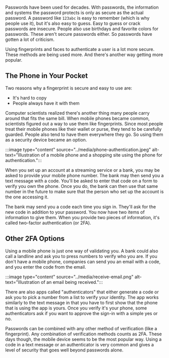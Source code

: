 Passwords have been used for decades. With passwords, the information and systems the password protects is only as secure as the actual password. A password like `123abc` is easy to remember (which is why people use it), but it's also easy to guess. Easy to guess or crack passwords are insecure. People also use birthdays and favorite colors for passwords. These aren't secure passwords either. So passwords have gotten a lot of criticism.

Using fingerprints and faces to authenticate a user is a lot more secure. These methods are being used more. And there's another way getting more popular.

## The Phone in Your Pocket

Two reasons why a fingerprint is secure and easy to use are:

 -  It's hard to copy
 -  People always have it with them

Computer scientists realized there's another thing many people carry around that fits the same bill. When mobile phones became common, scientists figured out a way to use them like fingerprints. Since most people treat their mobile phones like their wallet or purse, they tend to be carefully guarded. People also tend to have them everywhere they go. So using them as a security device became an option.

:::image type="content" source="../media/phone-authentication.jpeg" alt-text="Illustration of a mobile phone and a shopping site using the phone for authentication.":::


When you set up an account at a streaming service or a bank, you may be asked to provide your mobile phone number. The bank may then send you a text message with a code. You'll be asked to enter that code on a form to verify you own the phone. Once you do, the bank can then use that same number in the future to make sure that the person who set up the account is the one accessing it.

The bank may send you a code each time you sign in. They'll ask for the new code in addition to your password. You now have two items of information to give them. When you provide two pieces of information, it's called two-factor authentication (or 2FA).

## Other 2FA Options

Using a mobile phone is just one way of validating you. A bank could also call a landline and ask you to press numbers to verify who you are. If you don't have a mobile phone, companies can send you an email with a code, and you enter the code from the email.

:::image type="content" source="../media/receive-email.png" alt-text="Illustration of an email being received.":::


There are also apps called "authenticators" that either generate a code or ask you to pick a number from a list to verify your identity. The app works similarly to the text message in that you have to first show that the phone that is using the app is yours. Once you verify it's your phone, some authenticators ask if you want to approve the sign-in with a simple yes or no.

Passwords can be combined with any other method of verification (like a fingerprint). Any combination of verification methods counts as 2FA. These days though, the mobile device seems to be the most popular way. Using a code in a text message or an authenticator is very common and gives a level of security that goes well beyond passwords alone.
